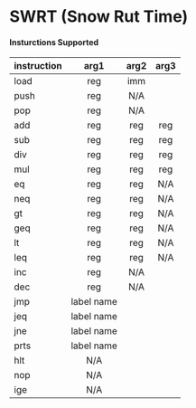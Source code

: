 # SWRT (Snow Rut Time)

#### Insturctions Supported

|instruction| arg1 | arg2 | arg3 |
|:----------|:----:|:----:|:----:|
|    load   | reg  |     imm     |
|    push   | reg  |     N/A     |
|    pop    | reg  |     N/A     |
|    add    | reg  | reg  | reg  |
|    sub    | reg  | reg  | reg  |
|    div    | reg  | reg  | reg  |
|    mul    | reg  | reg  | reg  |
|    eq     | reg  | reg  | N/A  |
|    neq    | reg  | reg  | N/A  |
|    gt     | reg  | reg  | N/A  |
|    geq    | reg  | reg  | N/A  |
|    lt     | reg  | reg  | N/A  |
|    leq    | reg  | reg  | N/A  |
|    inc    | reg  |     N/A     |
|    dec    | reg  |     N/A     |
|    jmp    |      label name    |
|    jeq    |      label name    |
|    jne    |      label name    |
|    prts   |      label name    |
|    hlt    |        N/A         |
|    nop    |        N/A         |
|    ige    |        N/A         |
